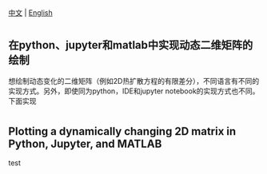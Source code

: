<!--! 寻找的是标题。正文直接写标题后即可 -->
<div>
  <a href="#中文">中文</a> |
  <a href="#english">English</a>
</div>

<!-- Chinese VERSION -->

<h1 id="中文"> </h1>   <!--! 里面是标题: 可以没有标题 -->

## 在python、jupyter和matlab中实现动态二维矩阵的绘制

想绘制动态变化的二维矩阵（例如2D热扩散方程的有限差分），不同语言有不同的实现方式。另外，即使同为python，IDE和jupyter notebook的实现方式也不同。下面实现

<h1 id="english"> </h1>   <!--! 里面是标题: 可以没有标题 -->

## Plotting a dynamically changing 2D matrix in Python, Jupyter, and MATLAB

test

